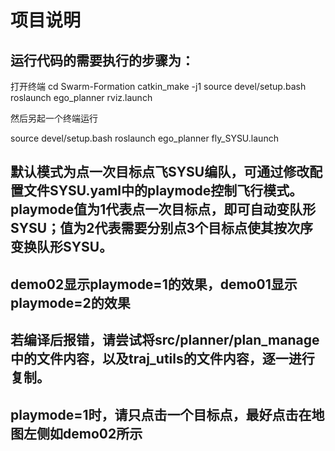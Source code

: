# 项目说明

## 运行代码的需要执行的步骤为：  

打开终端
cd Swarm-Formation
catkin_make -j1
source devel/setup.bash
roslaunch ego_planner rviz.launch

然后另起一个终端运行  

source devel/setup.bash
roslaunch ego_planner fly_SYSU.launch

## 默认模式为点一次目标点飞SYSU编队，可通过修改配置文件SYSU.yaml中的playmode控制飞行模式。playmode值为1代表点一次目标点，即可自动变队形SYSU；值为2代表需要分别点3个目标点使其按次序变换队形SYSU。

## demo02显示playmode=1的效果，demo01显示playmode=2的效果

## 若编译后报错，请尝试将src/planner/plan_manage 中的文件内容，以及traj_utils的文件内容，逐一进行复制。

## playmode=1时，请只点击一个目标点，最好点击在地图左侧如demo02所示